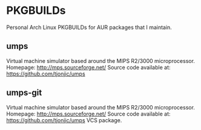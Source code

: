 # PKGBUILDs
Personal Arch Linux PKGBUILDs for AUR packages that I maintain.
## umps
Virtual machine simulator based around the MIPS R2/3000 microprocessor.
Homepage: http://mps.sourceforge.net/
Source code available at: https://github.com/tjonjic/umps
## umps-git
Virtual machine simulator based around the MIPS R2/3000 microprocessor.
Homepage: http://mps.sourceforge.net/
Source code available at: https://github.com/tjonjic/umps
VCS package.
